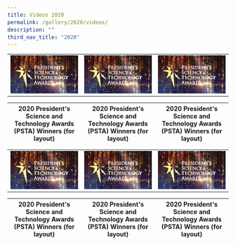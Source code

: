 ```yaml
---
title: Videos 2020
permalink: /gallery/2020/videos/
description: ""
third_nav_title: "2020"
---
```

<table> 
	<tr>
		<td><a href="https://youtu.be/-0859hfYcvA"> <img src = "/images/Video%20Thumbnails/thumbnail-v1.png"></a></td>
		<td><a href="https://youtu.be/-0859hfYcvA"> <img src = "/images/Video%20Thumbnails/thumbnail-v1.png"></a></td>
		<td><a href="https://youtu.be/-0859hfYcvA"> <img src = "/images/Video%20Thumbnails/thumbnail-v1.png"></a></td>
</tr>
</table>

| 2020 President's Science and Technology Awards (PSTA) Winners (for layout) | 2020 President's Science and Technology Awards (PSTA) Winners (for layout) | 2020 President's Science and Technology Awards (PSTA) Winners (for layout) |
| -------- | -------- | -------- |


|   |   |   |
| -------- | -------- | -------- |
| <a href="https://youtu.be/-0859hfYcvA"> ![video](/images/Video%20Thumbnails/thumbnail-v1.png)</a>   | <a href="https://youtu.be/-0859hfYcvA"> ![video](/images/Video%20Thumbnails/thumbnail-v1.png)</a>     | <a href="https://youtu.be/-0859hfYcvA"> ![video](/images/Video%20Thumbnails/thumbnail-v1.png)</a>    |


| 2020 President's Science and Technology Awards (PSTA) Winners (for layout) | 2020 President's Science and Technology Awards (PSTA) Winners (for layout) | 2020 President's Science and Technology Awards (PSTA) Winners (for layout) |
| -------- | -------- | -------- |